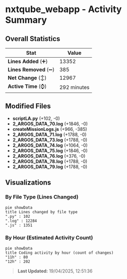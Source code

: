# nxtqube_webapp - Activity Summary 

## Overall Statistics

| Stat                   | Value                                                             |
| ---------------------- | ----------------------------------------------------------------- |
| **Lines Added** (➕)   | 13352                                          |
| **Lines Removed** (➖) | 385                                        |
| **Net Change** (↕)    | 12967                |
| **Active Time** (⌚)   | 292 minutes |


## Modified Files
- **scriptLA.py** (+102, -0)
- **2_ARGOS_DATA_70.log** (+1846, -0)
- **createMissionLogs.js** (+966, -385)
- **2_ARGOS_DATA_71.log** (+1788, -0)
- **2_ARGOS_DATA_73.log** (+1788, -0)
- **2_ARGOS_DATA_74.log** (+1064, -0)
- **2_ARGOS_DATA_75.log** (+1846, -0)
- **2_ARGOS_DATA_76.log** (+376, -0)
- **2_ARGOS_DATA_78.log** (+1788, -0)
- **2_ARGOS_DATA_79.log** (+1788, -0)

## Visualizations

### By File Type (Lines Changed)

```mermaid
pie showData
title Lines changed by file type
".py" : 102
".log" : 12284
".js" : 1351
```

### By Hour (Estimated Activity Count)

```mermaid
pie showData
title Coding activity by hour (count of changes)
"11h" : 80
"12h" : 202
```


> **Last Updated:** 19/04/2025, 12:51:36